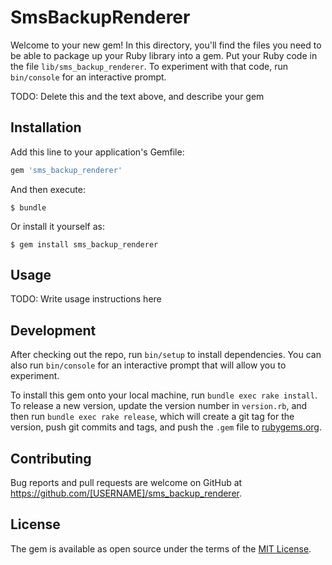 # SmsBackupRenderer

Welcome to your new gem! In this directory, you'll find the files you need to be able to package up your Ruby library into a gem. Put your Ruby code in the file `lib/sms_backup_renderer`. To experiment with that code, run `bin/console` for an interactive prompt.

TODO: Delete this and the text above, and describe your gem

## Installation

Add this line to your application's Gemfile:

```ruby
gem 'sms_backup_renderer'
```

And then execute:

    $ bundle

Or install it yourself as:

    $ gem install sms_backup_renderer

## Usage

TODO: Write usage instructions here

## Development

After checking out the repo, run `bin/setup` to install dependencies. You can also run `bin/console` for an interactive prompt that will allow you to experiment.

To install this gem onto your local machine, run `bundle exec rake install`. To release a new version, update the version number in `version.rb`, and then run `bundle exec rake release`, which will create a git tag for the version, push git commits and tags, and push the `.gem` file to [rubygems.org](https://rubygems.org).

## Contributing

Bug reports and pull requests are welcome on GitHub at https://github.com/[USERNAME]/sms_backup_renderer.


## License

The gem is available as open source under the terms of the [MIT License](http://opensource.org/licenses/MIT).

